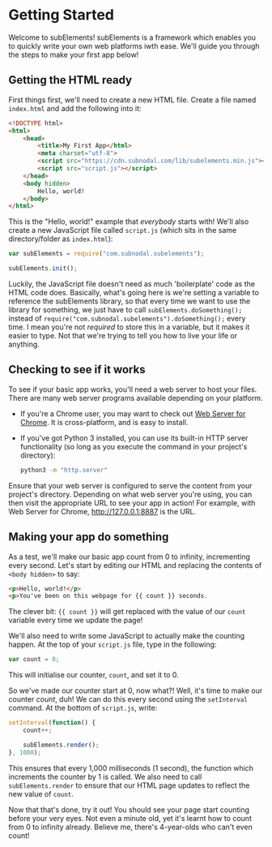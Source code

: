 # Getting Started
Welcome to subElements! subElements is a framework which enables you to quickly
write your own web platforms iwth ease. We'll guide you through the steps to
make your first app below!

## Getting the HTML ready
First things first, we'll need to create a new HTML file. Create a file named
`index.html` and add the following into it:

```html
<!DOCTYPE html>
<html>
    <head>
        <title>My First App</html>
        <meta charset="utf-8">
        <script src="https://cdn.subnodal.com/lib/subelements.min.js"></script>
        <script src="script.js"></script>
    </head>
    <body hidden>
        Hello, world!
    </body>
</html>
```

This is the "Hello, world!" example that _everybody_ starts with! We'll also
create a new JavaScript file called `script.js` (which sits in the same
directory/folder as `index.html`):

```javascript
var subElements = require("com.subnodal.subelements");

subElements.init();
```

Luckily, the JavaScript file doesn't need as much 'boilerplate' code as the HTML
code does. Basically, what's going here is we're setting a variable to reference
the subElements library, so that every time we want to use the library for
something, we just have to call `subElements.doSomething();` instead of
`require("com.subnodal.subelements").doSomething();` every time. I mean you're
not _required_ to store this in a variable, but it makes it easier to type. Not
that we're trying to tell you how to live your life or anything.

## Checking to see if it works
To see if your basic app works, you'll need a web server to host your files.
There are many web server programs available depending on your platform.

* If you're a Chrome user, you may want to check out
  [Web Server for Chrome](https://chrome.google.com/webstore/detail/web-server-for-chrome/ofhbbkphhbklhfoeikjpcbhemlocgigb?hl=en).
  It is cross-platform, and is easy to install.
* If you've got Python 3 installed, you can use its built-in HTTP server
  functionality (so long as you execute the command in your project's
  directory):

  ```bash
  python3 -m "http.server"
  ```

Ensure that your web server is configured to serve the content from your
project's directory. Depending on what web server you're using, you can then
visit the appropriate URL to see your app in action! For example, with Web
Server for Chrome, http://127.0.0.1:8887 is the URL.

## Making your app do something
As a test, we'll make our basic app count from 0 to infinity, incrementing every
second. Let's start by editing our HTML and replacing the contents of
`<body hidden>` to say:

```html
<p>Hello, world!</p>
<p>You've been on this webpage for {{ count }} seconds.
```

The clever bit: `{{ count }}` will get replaced with the value of our `count`
variable every time we update the page!

We'll also need to write some JavaScript to actually make the counting happen.
At the top of your `script.js` file, type in the following:

```javascript
var count = 0;
```

This will initialise our counter, `count`, and set it to 0.

So we've made our counter start at 0, now what?! Well, it's time to make our
counter _count_, duh! We can do this every second using the `setInterval`
command. At the bottom of `script.js`, write:

```javascript
setInterval(function() {
    count++;

    subElements.render();
}, 1000);
```

This ensures that every 1,000 milliseconds (1 second), the function which
increments the counter by 1 is called. We also need to call `subElements.render`
to ensure that our HTML page updates to reflect the new value of `count`.

Now that that's done, try it out! You should see your page start counting before
your very eyes. Not even a minute old, yet it's learnt how to count from 0 to
infinity already. Believe me, there's 4-year-olds who can't even count!